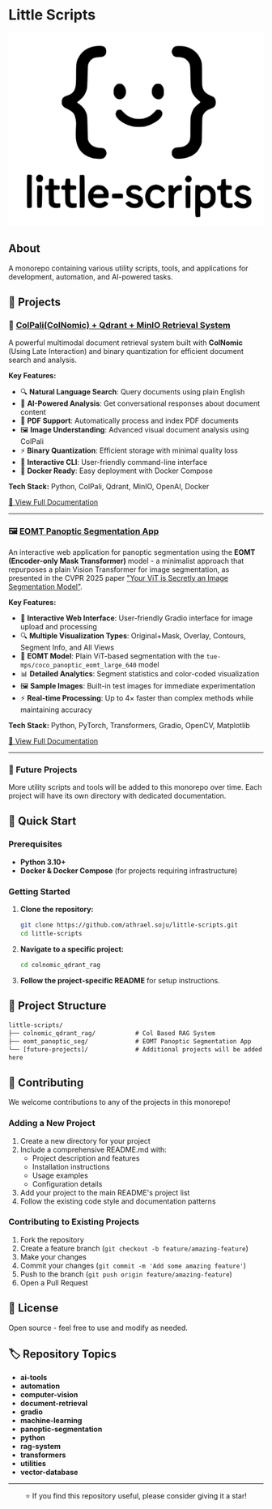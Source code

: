 # Little Scripts

<div align="center">
  <img src="little-scripts.svg" alt="Little Scripts Logo" width="600">
</div>

## About

A monorepo containing various utility scripts, tools, and applications for development, automation, and AI-powered tasks.

## 📁 Projects

### 🤖 [ColPali(ColNomic) + Qdrant + MinIO Retrieval System](./colnomic_qdrant_rag/)

A powerful multimodal document retrieval system built with **ColNomic** (Using Late Interaction) and binary quantization for efficient document search and analysis.

**Key Features:**
- 🔍 **Natural Language Search**: Query documents using plain English
- 🤖 **AI-Powered Analysis**: Get conversational responses about document content
- 📄 **PDF Support**: Automatically process and index PDF documents
- 🖼️ **Image Understanding**: Advanced visual document analysis using ColPali
- ⚡ **Binary Quantization**: Efficient storage with minimal quality loss
- 🎯 **Interactive CLI**: User-friendly command-line interface
- 🐳 **Docker Ready**: Easy deployment with Docker Compose

**Tech Stack:** Python, ColPali, Qdrant, MinIO, OpenAI, Docker

[📖 View Full Documentation](./colnomic_qdrant_rag/README.md)

---

### 🖼️ [EOMT Panoptic Segmentation App](./eomt_panoptic_seg/)

An interactive web application for panoptic segmentation using the **EOMT (Encoder-only Mask Transformer)** model - a minimalist approach that repurposes a plain Vision Transformer for image segmentation, as presented in the CVPR 2025 paper ["Your ViT is Secretly an Image Segmentation Model"](https://www.tue-mps.org/eomt/).

**Key Features:**
- 🎨 **Interactive Web Interface**: User-friendly Gradio interface for image upload and processing
- 🔍 **Multiple Visualization Types**: Original+Mask, Overlay, Contours, Segment Info, and All Views
- 🧠 **EOMT Model**: Plain ViT-based segmentation with the `tue-mps/coco_panoptic_eomt_large_640` model
- 📊 **Detailed Analytics**: Segment statistics and color-coded visualization
- 🖼️ **Sample Images**: Built-in test images for immediate experimentation
- ⚡ **Real-time Processing**: Up to 4× faster than complex methods while maintaining accuracy

**Tech Stack:** Python, PyTorch, Transformers, Gradio, OpenCV, Matplotlib

[📖 View Full Documentation](./eomt_panoptic_seg/README.md)

---

### 🔧 Future Projects

More utility scripts and tools will be added to this monorepo over time. Each project will have its own directory with dedicated documentation.

## 🚀 Quick Start

### Prerequisites

- **Python 3.10+**
- **Docker & Docker Compose** (for projects requiring infrastructure)

### Getting Started

1. **Clone the repository:**
   ```bash
   git clone https://github.com/athrael.soju/little-scripts.git
   cd little-scripts
   ```

2. **Navigate to a specific project:**
   ```bash
   cd colnomic_qdrant_rag
   ```

3. **Follow the project-specific README** for setup instructions.

## 📖 Project Structure

```
little-scripts/
├── colnomic_qdrant_rag/           # Col Based RAG System
├── eomt_panoptic_seg/             # EOMT Panoptic Segmentation App
└── [future-projects]/             # Additional projects will be added here
```

## 🤝 Contributing

We welcome contributions to any of the projects in this monorepo!

### Adding a New Project

1. Create a new directory for your project
2. Include a comprehensive README.md with:
   - Project description and features
   - Installation instructions
   - Usage examples
   - Configuration details
3. Add your project to the main README's project list
4. Follow the existing code style and documentation patterns

### Contributing to Existing Projects

1. Fork the repository
2. Create a feature branch (`git checkout -b feature/amazing-feature`)
3. Make your changes
4. Commit your changes (`git commit -m 'Add some amazing feature'`)
5. Push to the branch (`git push origin feature/amazing-feature`)
6. Open a Pull Request

## 📝 License

Open source - feel free to use and modify as needed.

## 🏷️ Repository Topics

- **ai-tools**
- **automation**
- **computer-vision**
- **document-retrieval**
- **gradio**
- **machine-learning**
- **panoptic-segmentation**
- **python**
- **rag-system**
- **transformers**
- **utilities**
- **vector-database**

---

<div align="center">
  <p>⭐ If you find this repository useful, please consider giving it a star!</p>
</div>
